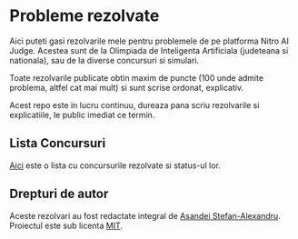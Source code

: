 # Probleme rezolvate

Aici puteti gasi rezolvarile mele pentru problemele de pe platforma Nitro AI Judge. Acestea sunt de la Olimpiada de Inteligenta Artificiala (judeteana si nationala), sau de la diverse concursuri si simulari.

Toate rezolvarile publicate obtin maxim de puncte (100 unde admite problema, altfel cat mai mult) si sunt scrise ordonat, explicativ.

Acest repo este in lucru continuu, dureaza pana scriu rezolvarile si explicatiile, le public imediat ce termin.

## Lista Concursuri

[Aici](./concursuri.md) este o lista cu concursurile rezolvate si status-ul lor.

## Drepturi de autor

Aceste rezolvari au fost redactate integral de [Asandei Stefan-Alexandru](https://asandei.com). Proiectul este sub licenta [MIT](License).
